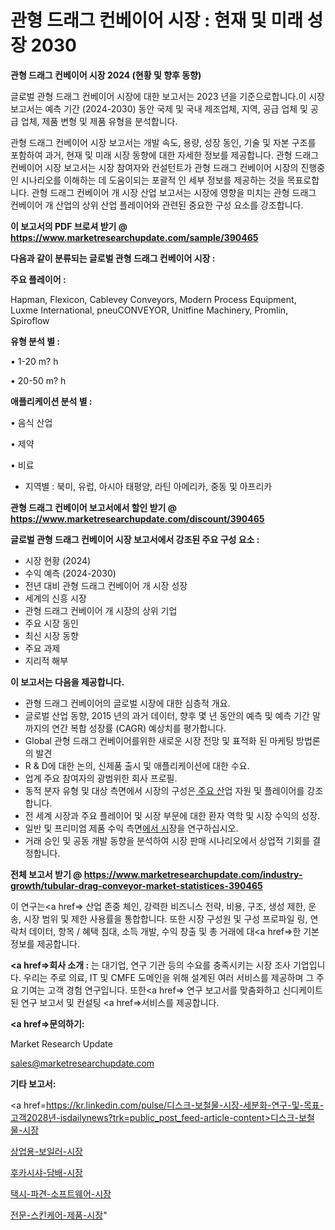 # 관형 드래그 컨베이어 시장 : 현재 및 미래 성장 2030

<strong>관형 드래그 컨베이어 시장 2024 (현황 및 향후 동향)</strong>

글로벌 관형 드래그 컨베이어 시장에 대한 보고서는 2023 년을 기준으로합니다.이 시장 보고서는 예측 기간 (2024-2030) 동안 국제 및 국내 제조업체, 지역, 공급 업체 및 공급 업체, 제품 변형 및 제품 유형을 분석합니다.

관형 드래그 컨베이어 시장 보고서는 개발 속도, 용량, 성장 동인, 기술 및 자본 구조를 포함하여 과거, 현재 및 미래 시장 동향에 대한 자세한 정보를 제공합니다. 관형 드래그 컨베이어 시장 보고서는 시장 참여자와 컨설턴트가 관형 드래그 컨베이어 시장의 진행중인 시나리오를 이해하는 데 도움이되는 포괄적 인 세부 정보를 제공하는 것을 목표로합니다. 관형 드래그 컨베이어 개 시장 산업 보고서는 시장에 영향을 미치는 관형 드래그 컨베이어 개 산업의 상위 산업 플레이어와 관련된 중요한 구성 요소를 강조합니다.



<strong>이 보고서의 PDF 브로셔 받기 @ <a href=https://www.marketresearchupdate.com/sample/390465>https://www.marketresearchupdate.com/sample/390465</a></strong>



<strong>다음과 같이 분류되는 글로벌 관형 드래그 컨베이어 시장 :</strong>



<strong>주요 플레이어 :</strong>

Hapman, Flexicon, Cablevey Conveyors, Modern Process Equipment, Luxme International, pneuCONVEYOR, Unitfine Machinery, Promlin, Spiroflow



<strong>유형 분석 별 :</strong>

• 1-20 m? h

• 20-50 m? h



<strong>애플리케이션 분석 별 :</strong>

• 음식 산업

• 제약

• 비료

<ul>
  <li>지역별 : 북미, 유럽, 아시아 태평양, 라틴 아메리카, 중동 및 아프리카</li>
</ul>


<strong>관형 드래그 컨베이어 보고서에서 할인 받기 @ <a href=https://www.marketresearchupdate.com/discount/390465>https://www.marketresearchupdate.com/discount/390465</a></strong>



<strong>글로벌 관형 드래그 컨베이어 시장 보고서에서 강조된 주요 구성 요소 :</strong>
<ul>
  <li>시장 현황 (2024)</li>
  <li>수익 예측 (2024-2030)</li>
  <li>전년 대비 관형 드래그 컨베이어 개 시장 성장</li>
  <li>세계의 신흥 시장</li>
  <li>관형 드래그 컨베이어 개 시장의 상위 기업</li>
  <li>주요 시장 동인</li>
  <li>최신 시장 동향</li>
  <li>주요 과제</li>
  <li>지리적 해부</li>
</ul>


<strong>이 보고서는 다음을 제공합니다.</strong>
<ul>
  <li>관형 드래그 컨베이어의 글로벌 시장에 대한 심층적 개요.</li>
  <li>글로벌 산업 동향, 2015 년의 과거 데이터, 향후 몇 년 동안의 예측 및 예측 기간 말까지의 연간 복합 성장률 (CAGR) 예상치를 평가합니다.</li>
  <li>Global 관형 드래그 컨베이어를위한 새로운 시장 전망 및 표적화 된 마케팅 방법론의 발견</li>
  <li>R &amp; D에 대한 논의, 신제품 출시 및 애플리케이션에 대한 수요.</li>
  <li>업계 주요 참여자의 광범위한 회사 프로필.</li>
  <li>동적 분자 유형 및 대상 측면에서 시장의 구성은<a href=> 주요 산</a>업 자원 및 플레이어를 강조합니다.</li>
  <li>전 세계 시장과 주요 플레이어 및 시장 부문에 대한 환자 역학 및 시장 수익의 성장.</li>
  <li>일반 및 프리미엄 제품 수익 측면<a href=>에서 시</a>장을 연구하십시오.</li>
  <li>거래 승인 및 공동 개발 동향을 분석하여 시장 판매 시나리오에서 상업적 기회를 결정합니다.</li>
</ul>



<strong>전체 보고서 받기 @ <a href=https://www.marketresearchupdate.com/industry-growth/tubular-drag-conveyor-market-statistices-390465>https://www.marketresearchupdate.com/industry-growth/tubular-drag-conveyor-market-statistices-390465</a></strong>

이 연구는<a href=> 산업 존중</a> 체인, 강력한 비즈니스 전략, 비용, 구조, 생성 제한, 운송, 시장 범위 및 제한 사용률을 통합합니다. 또한 시장 구성원 및 구성 프로파일 링, 연락처 데이터, 항목 / 혜택 침대, 소득 개발, 수익 창출 및 총 거래에 대<a href=>한 기본 </a>정보를 제공합니다.



<strong><a href=>회사 소</a>개 :</strong>
는 대기업, 연구 기관 등의 수요를 충족시키는 시장 조사 기업입니다. 우리는 주로 의료, IT 및 CMFE 도메인을 위해 설계된 여러 서비스를 제공하며 그 주요 기여는 고객 경험 연구입니다. 또한<a href=> 연구 보</a>고서를 맞춤화하고 신디케이트 된 연구 보고서 및 컨설팅 <a href=>서비스</a>를 제공합니다.



<strong><a href=>문의하기:</a></strong>

Market Research Update

sales@marketresearchupdate.com



<strong>기타 보고서:</strong>

<a href=https://kr.linkedin.com/pulse/디스크-보철물-시장-세분화-연구-및-목표-고객2028년-isdailynews?trk=public_post_feed-article-content>디스크-보철물-시장</a>

<a href=https://www.linkedin.com/pulse/상업용-보일러-시장-세분화-연구-및-목표-고객2029년-survey-spotlight-pro-24-analysis/>상업용-보일러-시장</a>

<a href=https://www.linkedin.com/pulse/후카시샤-담배-시장-세분화-연구-및-목표-고객2029년-survey-spotlight-pro-24-analysis-3pq1f/>후카시샤-담배-시장</a>

<a href=https://www.linkedin.com/pulse/택시-파견-소프트웨어-시장-동향-및-성장-전망-analytics-avenue-adventures-24-ana-t2k0f/>택시-파견-소프트웨어-시장</a>

<a href=https://www.linkedin.com/pulse/전문-스킨케어-제품-시장-규모-및-성장-2023-analytics-avenue-adventures-24-ana-oic9f/>전문-스킨케어-제품-시장</a>"
